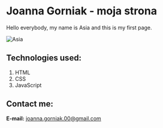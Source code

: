 # Joanna Gorniak - moja strona

Hello everybody, my name is Asia and this is my first page.  

![Asia](images/Asia.jpg=300x)

## Technologies used:

1. HTML
2. CSS
3. JavaScript

## Contact me:
**E-mail:** [joanna.gorniak.00@gmail.com](mailto:joanna.gorniak.00@gmail.com)
